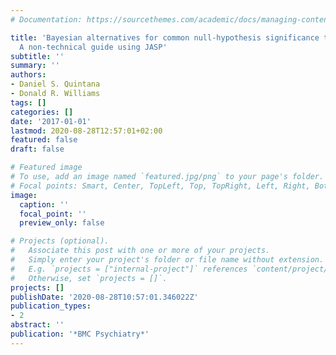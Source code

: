 ```yaml
---
# Documentation: https://sourcethemes.com/academic/docs/managing-content/

title: 'Bayesian alternatives for common null-hypothesis significance tests in psychiatry:
  A non-technical guide using JASP'
subtitle: ''
summary: ''
authors:
- Daniel S. Quintana
- Donald R. Williams
tags: []
categories: []
date: '2017-01-01'
lastmod: 2020-08-28T12:57:01+02:00
featured: false
draft: false

# Featured image
# To use, add an image named `featured.jpg/png` to your page's folder.
# Focal points: Smart, Center, TopLeft, Top, TopRight, Left, Right, BottomLeft, Bottom, BottomRight.
image:
  caption: ''
  focal_point: ''
  preview_only: false

# Projects (optional).
#   Associate this post with one or more of your projects.
#   Simply enter your project's folder or file name without extension.
#   E.g. `projects = ["internal-project"]` references `content/project/deep-learning/index.md`.
#   Otherwise, set `projects = []`.
projects: []
publishDate: '2020-08-28T10:57:01.346022Z'
publication_types:
- 2
abstract: ''
publication: '*BMC Psychiatry*'
---
```

